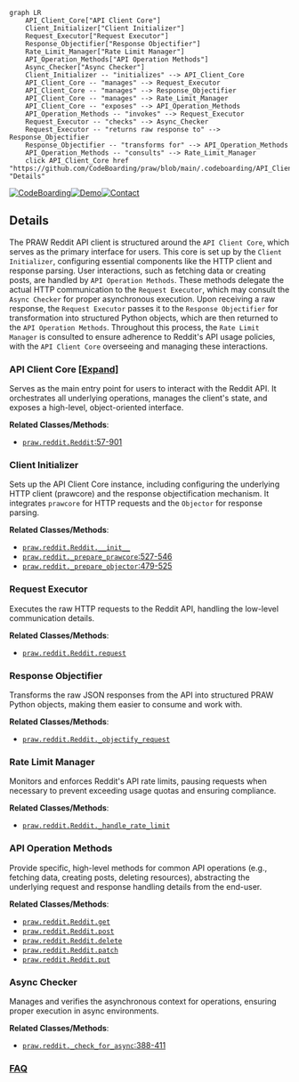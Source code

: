 ```mermaid
graph LR
    API_Client_Core["API Client Core"]
    Client_Initializer["Client Initializer"]
    Request_Executor["Request Executor"]
    Response_Objectifier["Response Objectifier"]
    Rate_Limit_Manager["Rate Limit Manager"]
    API_Operation_Methods["API Operation Methods"]
    Async_Checker["Async Checker"]
    Client_Initializer -- "initializes" --> API_Client_Core
    API_Client_Core -- "manages" --> Request_Executor
    API_Client_Core -- "manages" --> Response_Objectifier
    API_Client_Core -- "manages" --> Rate_Limit_Manager
    API_Client_Core -- "exposes" --> API_Operation_Methods
    API_Operation_Methods -- "invokes" --> Request_Executor
    Request_Executor -- "checks" --> Async_Checker
    Request_Executor -- "returns raw response to" --> Response_Objectifier
    Response_Objectifier -- "transforms for" --> API_Operation_Methods
    API_Operation_Methods -- "consults" --> Rate_Limit_Manager
    click API_Client_Core href "https://github.com/CodeBoarding/praw/blob/main/.codeboarding/API_Client_Core.md" "Details"
```

[![CodeBoarding](https://img.shields.io/badge/Generated%20by-CodeBoarding-9cf?style=flat-square)](https://github.com/CodeBoarding/GeneratedOnBoardings)[![Demo](https://img.shields.io/badge/Try%20our-Demo-blue?style=flat-square)](https://www.codeboarding.org/demo)[![Contact](https://img.shields.io/badge/Contact%20us%20-%20contact@codeboarding.org-lightgrey?style=flat-square)](mailto:contact@codeboarding.org)

## Details

The PRAW Reddit API client is structured around the `API Client Core`, which serves as the primary interface for users. This core is set up by the `Client Initializer`, configuring essential components like the HTTP client and response parsing. User interactions, such as fetching data or creating posts, are handled by `API Operation Methods`. These methods delegate the actual HTTP communication to the `Request Executor`, which may consult the `Async Checker` for proper asynchronous execution. Upon receiving a raw response, the `Request Executor` passes it to the `Response Objectifier` for transformation into structured Python objects, which are then returned to the `API Operation Methods`. Throughout this process, the `Rate Limit Manager` is consulted to ensure adherence to Reddit's API usage policies, with the `API Client Core` overseeing and managing these interactions.

### API Client Core [[Expand]](./API_Client_Core.md)
Serves as the main entry point for users to interact with the Reddit API. It orchestrates all underlying operations, manages the client's state, and exposes a high-level, object-oriented interface.


**Related Classes/Methods**:

- <a href="https://github.com/CodeBoarding/praw/blob/main/praw/reddit.py#L57-L901" target="_blank" rel="noopener noreferrer">`praw.reddit.Reddit`:57-901</a>


### Client Initializer
Sets up the API Client Core instance, including configuring the underlying HTTP client (prawcore) and the response objectification mechanism. It integrates `prawcore` for HTTP requests and the `Objector` for response parsing.


**Related Classes/Methods**:

- <a href="https://github.com/CodeBoarding/praw/blob/main/praw/reddit.py" target="_blank" rel="noopener noreferrer">`praw.reddit.Reddit.__init__`</a>
- <a href="https://github.com/CodeBoarding/praw/blob/main/praw/reddit.py#L527-L546" target="_blank" rel="noopener noreferrer">`praw.reddit._prepare_prawcore`:527-546</a>
- <a href="https://github.com/CodeBoarding/praw/blob/main/praw/reddit.py#L479-L525" target="_blank" rel="noopener noreferrer">`praw.reddit._prepare_objector`:479-525</a>


### Request Executor
Executes the raw HTTP requests to the Reddit API, handling the low-level communication details.


**Related Classes/Methods**:

- <a href="https://github.com/CodeBoarding/praw/blob/main/praw/reddit.py" target="_blank" rel="noopener noreferrer">`praw.reddit.Reddit.request`</a>


### Response Objectifier
Transforms the raw JSON responses from the API into structured PRAW Python objects, making them easier to consume and work with.


**Related Classes/Methods**:

- <a href="https://github.com/CodeBoarding/praw/blob/main/praw/reddit.py" target="_blank" rel="noopener noreferrer">`praw.reddit.Reddit._objectify_request`</a>


### Rate Limit Manager
Monitors and enforces Reddit's API rate limits, pausing requests when necessary to prevent exceeding usage quotas and ensuring compliance.


**Related Classes/Methods**:

- <a href="https://github.com/CodeBoarding/praw/blob/main/praw/reddit.py" target="_blank" rel="noopener noreferrer">`praw.reddit.Reddit._handle_rate_limit`</a>


### API Operation Methods
Provide specific, high-level methods for common API operations (e.g., fetching data, creating posts, deleting resources), abstracting the underlying request and response handling details from the end-user.


**Related Classes/Methods**:

- <a href="https://github.com/CodeBoarding/praw/blob/main/praw/reddit.py" target="_blank" rel="noopener noreferrer">`praw.reddit.Reddit.get`</a>
- <a href="https://github.com/CodeBoarding/praw/blob/main/praw/reddit.py" target="_blank" rel="noopener noreferrer">`praw.reddit.Reddit.post`</a>
- <a href="https://github.com/CodeBoarding/praw/blob/main/praw/reddit.py" target="_blank" rel="noopener noreferrer">`praw.reddit.Reddit.delete`</a>
- <a href="https://github.com/CodeBoarding/praw/blob/main/praw/reddit.py" target="_blank" rel="noopener noreferrer">`praw.reddit.Reddit.patch`</a>
- <a href="https://github.com/CodeBoarding/praw/blob/main/praw/reddit.py" target="_blank" rel="noopener noreferrer">`praw.reddit.Reddit.put`</a>


### Async Checker
Manages and verifies the asynchronous context for operations, ensuring proper execution in async environments.


**Related Classes/Methods**:

- <a href="https://github.com/CodeBoarding/praw/blob/main/praw/reddit.py#L388-L411" target="_blank" rel="noopener noreferrer">`praw.reddit._check_for_async`:388-411</a>




### [FAQ](https://github.com/CodeBoarding/GeneratedOnBoardings/tree/main?tab=readme-ov-file#faq)
